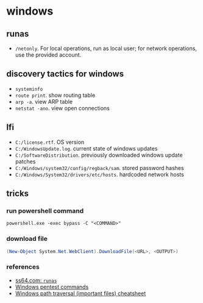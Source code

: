# windows

## runas

- `/netonly`. For local operations, run as local user; for network operations, use the provided account.

## discovery tactics for windows

- `systeminfo`
- `route print`. show routing table
- `arp -a`. view ARP table
- `netstat -ano`. view open connections

## lfi
- `C:/license.rtf`. OS version
- `C:/WindowsUpdate.log`. current state of windows updates
- `C:/SoftwareDistribution`. previously downloaded windows update patches
- `C:/Windows/system32/config/regback/sam`. stored password hashes
- `C:/Windows/System32/drivers/etc/hosts`. hardcoded network hosts

## tricks

### run powershell command

```
powershell.exe -exec bypass -C "<COMMAND>"
```

### download file

```powershell
(New-Object System.Net.WebClient).DownloadFile(<URL>, <OUTPUT>)
```

### references
- [ss64.com: `runas`](https://ss64.com/nt/runas.html)
- [Windows pentest commands](http://www.networkpentest.net/p/windows-command-list.html)
- [Windows path traversal (important files) cheatsheet](https://gracefulsecurity.com/path-traversal-cheat-sheet-windows/)
